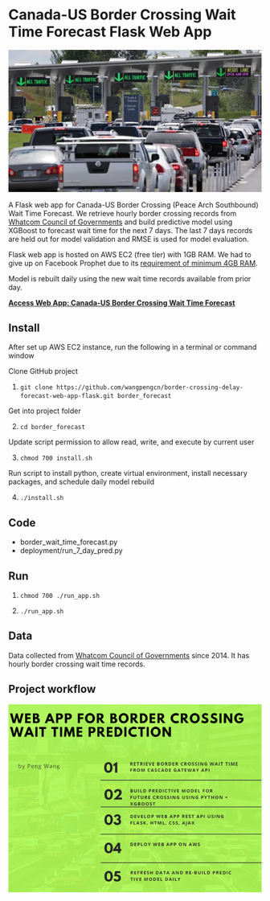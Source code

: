 # Canada-US Border Crossing Wait Time Forecast Flask Web App
![image](./deployment/static/border-crossing-web-app1.png)

A Flask web app for Canada-US Border Crossing (Peace Arch Southbound) Wait Time Forecast.
We retrieve hourly border crossing records from [Whatcom Council of Governments](http://www.cascadegatewaydata.com/Crossing/)
and build predictive model using XGBoost to forecast wait time for the next 7 days. The last 7 days records 
are held out for model validation and RMSE is used for model evaluation.

Flask web app is hosted on AWS EC2 (free tier) with 1GB RAM. We had to give up on Facebook Prophet
due to its [requirement of minimum 4GB RAM](https://facebook.github.io/prophet/docs/installation.html).

Model is rebuilt daily using the new wait time records available from prior day.

**[Access Web App: Canada-US Border Crossing Wait Time Forecast](http://35.164.32.109:5000/)**

## Install

After set up AWS EC2 instance, run the following in a terminal or command window

Clone GitHub project

1. ```git clone https://github.com/wangpengcn/border-crossing-delay-forecast-web-app-flask.git border_forecast```

Get into project folder

2. ```cd border_forecast```

Update script permission to allow read, write, and execute by current user

3. ```chmod 700 install.sh ```

Run script to install python, create virtual environment, install necessary packages, and schedule daily model rebuild

4. ```./install.sh```

## Code
- border_wait_time_forecast.py
- deployment/run_7_day_pred.py

## Run

1. ```chmod 700 ./run_app.sh ```

2. ```./run_app.sh```

## Data
Data collected from [Whatcom Council of Governments](http://www.cascadegatewaydata.com/Crossing/) since 2014.
It has hourly border crossing wait time records.

## Project workflow
![image](./deployment/static/web-app-border-crossing-workflow.png)
